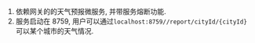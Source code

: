 1. 依赖网关的的天气预报微服务, 并带服务熔断功能.
2. 服务启动在 8759, 用户可以通过`localhost:8759//report/cityId/{cityId}`可以某个城市的天气情况.
